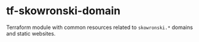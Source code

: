 # tf-skowronski-domain 

Terraform module with common resources related to `skowronski.*` domains and static websites.

